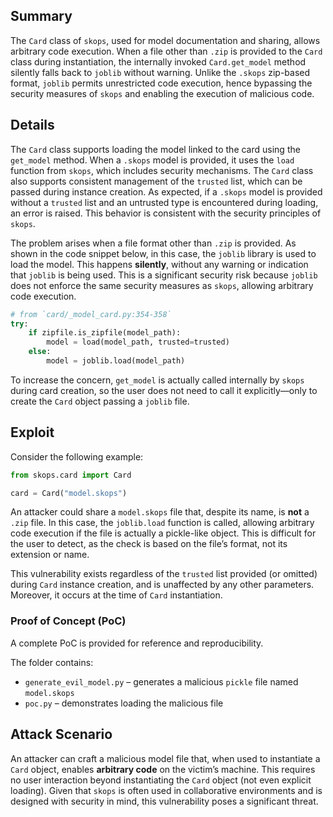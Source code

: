 ## Summary

The `Card` class of `skops`, used for model documentation and sharing, allows arbitrary code execution. When a file other than `.zip` is provided to the `Card` class during instantiation, the internally invoked `Card.get_model` method silently falls back to `joblib` without warning. Unlike the `.skops` zip-based format, `joblib` permits unrestricted code execution, hence bypassing the security measures of `skops` and enabling the execution of malicious code.

## Details

The `Card` class supports loading the model linked to the card using the `get_model` method. When a `.skops` model is provided, it uses the `load` function from `skops`, which includes security mechanisms. The `Card` class also supports consistent management of the `trusted` list, which can be passed during instance creation. As expected, if a `.skops` model is provided without a `trusted` list and an untrusted type is encountered during loading, an error is raised. This behavior is consistent with the security principles of `skops`.

The problem arises when a file format other than `.zip` is provided. As shown in the code snippet below, in this case, the `joblib` library is used to load the model. This happens **silently**, without any warning or indication that `joblib` is being used. This is a significant security risk because `joblib` does not enforce the same security measures as `skops`, allowing arbitrary code execution.

```python
# from `card/_model_card.py:354-358`
try:
    if zipfile.is_zipfile(model_path):
        model = load(model_path, trusted=trusted)
    else:
        model = joblib.load(model_path)
```

To increase the concern, `get_model` is actually called internally by `skops` during card creation, so the user does not need to call it explicitly—only to create the `Card` object passing a `joblib` file.

## Exploit

Consider the following example:

```python
from skops.card import Card

card = Card("model.skops")
```

An attacker could share a `model.skops` file that, despite its name, is **not** a `.zip` file. In this case, the `joblib.load` function is called, allowing arbitrary code execution if the file is actually a pickle-like object. This is difficult for the user to detect, as the check is based on the file’s format, not its extension or name.

This vulnerability exists regardless of the `trusted` list provided (or omitted) during `Card` instance creation, and is unaffected by any other parameters. Moreover, it occurs at the time of `Card` instantiation.

### Proof of Concept (PoC)

A complete PoC is provided for reference and reproducibility.

The folder contains:

* `generate_evil_model.py` – generates a malicious `pickle` file named `model.skops`
* `poc.py` – demonstrates loading the malicious file

## Attack Scenario

An attacker can craft a malicious model file that, when used to instantiate a `Card` object, enables **arbitrary code** on the victim’s machine. This requires no user interaction beyond instantiating the `Card` object (not even explicit loading). Given that `skops` is often used in collaborative environments and is designed with security in mind, this vulnerability poses a significant threat.